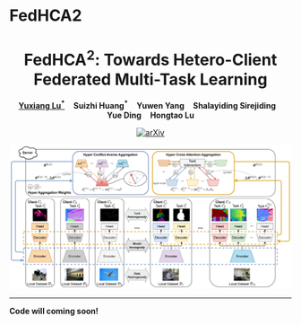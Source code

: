 # FedHCA2
<p align="center">
  <h1 align="center">FedHCA<sup>2</sup>: Towards Hetero-Client Federated Multi-Task Learning</h1>
  <p align="center">
    <a href="https://innovator-zero.github.io/"><strong>Yuxiang Lu<sup>*</sup></strong></a>
    &nbsp;&nbsp;
    <a href="https://jeandiable.github.io/"></a><strong>Suizhi Huang<sup>*</sup></strong></a>
    &nbsp;&nbsp;
    <strong>Yuwen Yang</strong>
    &nbsp;&nbsp;
    <strong>Shalayiding Sirejiding</strong>
    &nbsp;&nbsp;
    <br>
    <strong>Yue Ding</strong>
    &nbsp;&nbsp;
    <strong>Hongtao Lu</strong>
  </p>

  <p align="center">
    <a href="https://arxiv.org/abs/2311.13250"><img alt='arXiv' src="https://img.shields.io/badge/arXiv-2311.13250-b31b1b.svg"></a>
  </p>
</p>

![Overview](images/overview.png)

---

**Code will coming soon!**
